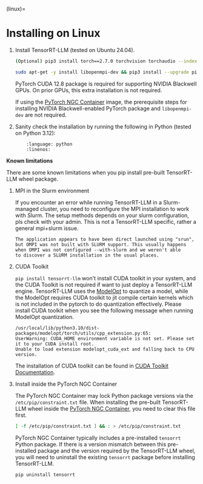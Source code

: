 (linux)=

# Installing on Linux

1. Install TensorRT-LLM (tested on Ubuntu 24.04).

    ```bash
    (Optional) pip3 install torch==2.7.0 torchvision torchaudio --index-url https://download.pytorch.org/whl/cu128

    sudo apt-get -y install libopenmpi-dev && pip3 install --upgrade pip setuptools && pip3 install tensorrt_llm
    ```

    PyTorch CUDA 12.8 package is required for supporting NVIDIA Blackwell GPUs. On prior GPUs, this extra installation is not required.

    If using the [PyTorch NGC Container](https://catalog.ngc.nvidia.com/orgs/nvidia/containers/pytorch) image, the prerequisite steps for installing NVIDIA Blackwell-enabled PyTorch package and `libopenmpi-dev` are not required.

2. Sanity check the installation by running the following in Python (tested on Python 3.12):

    ```{literalinclude} ../../../examples/llm-api/quickstart_example.py
        :language: python
        :linenos:
    ```

**Known limitations**

There are some known limitations when you pip install pre-built TensorRT-LLM wheel package.

1. MPI in the Slurm environment

    If you encounter an error while running TensorRT-LLM in a Slurm-managed cluster, you need to reconfigure the MPI installation to work with Slurm.
    The setup methods depends on your slurm configuration, pls check with your admin. This is not a TensorRT-LLM specific, rather a general mpi+slurm issue.
    ```
    The application appears to have been direct launched using "srun",
    but OMPI was not built with SLURM support. This usually happens
    when OMPI was not configured --with-slurm and we weren't able
    to discover a SLURM installation in the usual places.
    ```

2. CUDA Toolkit

    `pip install tensorrt-llm` won't install CUDA toolkit in your system, and the CUDA Toolkit is not required if want to just deploy a TensorRT-LLM engine.
    TensorRT-LLM uses the [ModelOpt](https://nvidia.github.io/TensorRT-Model-Optimizer/) to quantize a model, while the ModelOpt requires CUDA toolkit to jit compile certain kernels which is not included in the pytorch to do quantization effectively.
    Please install CUDA toolkit when you see the following message when running ModelOpt quantization.

    ```
    /usr/local/lib/python3.10/dist-packages/modelopt/torch/utils/cpp_extension.py:65:
    UserWarning: CUDA_HOME environment variable is not set. Please set it to your CUDA install root.
    Unable to load extension modelopt_cuda_ext and falling back to CPU version.
    ```
    The installation of CUDA toolkit can be found in [CUDA Toolkit Documentation](https://docs.nvidia.com/cuda/).

3. Install inside the PyTorch NGC Container

   The PyTorch NGC Container may lock Python package versions via the `/etc/pip/constraint.txt` file. When installing the pre-built TensorRT-LLM wheel inside the [PyTorch NGC Container](https://catalog.ngc.nvidia.com/orgs/nvidia/containers/pytorch), you need to clear this file first.

   ```bash
   [ -f /etc/pip/constraint.txt ] && : > /etc/pip/constraint.txt
   ```

   PyTorch NGC Container typically includes a pre-installed `tensorrt` Python package. If there is a version mismatch between this pre-installed package and the version required by the TensorRT-LLM wheel, you will need to uninstall the existing `tensorrt` package before installing TensorRT-LLM.

   ```bash
   pip uninstall tensorrt
   ```
